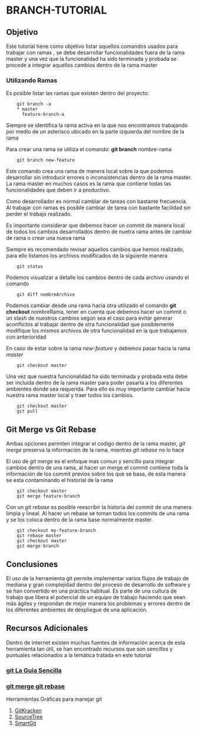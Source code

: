 # BRANCH-TUTORIAL

## Objetivo

Este tutorial tiene como objetivo listar aquellos comandos usados para trabajar con ramas
, se debe desarrollar funcionalidades fuera de la rama master y una vez que la funcionalidad 
ha sido terminada y probada se procede a integrar aquellos cambios dentro de la rama master

### Utilizando Ramas 

Es posible listar las ramas que existen dentro del proyecto:

```
    git branch -a
    * master
      feature-branch-a
```

Siempre se identifica la rama activa en la que nos encontramos trabajando por medio de un asterisco ubicado
en la parte izquierda del nombre de la rama

Para crear una rama se utiliza el comando: **git branch** nombre-rama

```
    git branch new-feature
```

Este comando crea una rama de manera local sobre la que podemos desarrollar sin introducir errores o inconsistencias
dentro de la rama master. La rama master en muchos casos es la rama que contiene todas las funcionalidades que deben ir
a productivo.

Como desarrollador es normal cambiar de tareas con bastante frecuencia. Al trabajar con ramas es posible cambiar de 
tarea con bastante facilidad sin perder el trabajo realizado.

Es importante considerar que debemos hacer un commit de manera local de todos los cambios desarrollados dentro de nuetra rama
antes de cambiar de rama o crear una nueva rama

Siempre es recomendado revisar aquellos cambios que hemos realizado, para ello listamos los archivos modificados de la siguiente manera

```
    git status
```

Podemos visualizar a detalle los cambios dentro de cada archivo usando el comando 

```
    git diff nombreArchivo
```

Podemos cambiar desde una rama hacia otra utilizado el comando **git checkout** nombreRama, tener en cuenta que debemos hacer un commit o un
stash de nuestros cambios según sea el caso para evitar generar aconflictos al trabajar dentro de otra funcionalidad que posiblemente modifique
los mismos archivos de otra funcionalidad en la que trabajamos con anterioridad

En caso de estar sobre la rama *new-feature* y debemos pasar hacia la rama *master*

```
    git checkout master
```

Una vez que nuestra funcionalidad ha sido terminada y probada esta debe ser incluida dentro de la rama master para poder pasarla a los diferentes
ambientes donde sea requerida. Para ello es muy importante cambiar hacia nuestra rama master local y traer todos los cambios.

```
    git checkout master
    git pull
```

## Git Merge vs Git Rebase

Ambas opciones permiten integrar el codigo dentro de la rama master, *git merge* preserva la información de la rama, mientras *git rebase* no lo hace

El uso de *git merge* es el enfoque mas comun y sencillo para integrar cambios dentro de una rama, al hacer un merge el commit contiene toda la información
de los commit previos sobre los que se basa, de esta manera se esta contaminando el historial de la rama

```
    git checkout master
    git merge feature-branch

```

Con un *git rebase* es posible reescribir la historia del commit de una manera limpia y lineal. Al hacer un rebase se toman todos los commits de una rama y 
se los coloca dentro de la rama base normalmente master.

```
    git checkout my-feature-branch
    git rebase master
    git checkout master
    git merge branch
```


## Conclusiones

El uso de la herramienta git permite implementar varios flujos de trabajo de mediana y gran complejidad dentro del proceso de desarrollo de software
y se han convertido en una práctica habitual. Es parte de una cultura de trabajo que libera el potencial de un equipo de trabajo haciendo que sean más 
ágiles y respondan de mejor manera los problemas y errores dentro de los diferentes ambientes de despliegue de una aplicación.
 
## Recursos Adicionales

Dentro de internet existen muchas fuentes de información acerca de esta herramienta tan útil, se han encontrado recursos que son sencillos y puntuales 
relacionados a la temática tratada en este tutorial

### [git La Guia Sencilla](http://rogerdudler.github.io/git-guide/index.es.html)
### [git merge git rebase](https://www.youtube.com/watch?v=dO9BtPDIHJ8)

Herramientas Gráficas para manejar git

1. [GitKracken](https://www.gitkraken.com)
2. [SourceTree](https://www.sourcetreeapp.com)
3. [SmartGit](http://www.syntevo.com/smartgit)

